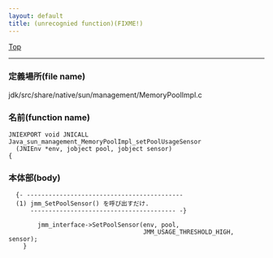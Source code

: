 ```yaml
---
layout: default
title: (unrecognied function)(FIXME!)
---
```

[Top](../index.html)

--- 
### 定義場所(file name)
jdk/src/share/native/sun/management/MemoryPoolImpl.c

### 名前(function name)
```
JNIEXPORT void JNICALL
Java_sun_management_MemoryPoolImpl_setPoolUsageSensor
  (JNIEnv *env, jobject pool, jobject sensor)
{
```

### 本体部(body)
```
  {- -------------------------------------------
  (1) jmm_SetPoolSensor() を呼び出すだけ.
      ---------------------------------------- -}

	    jmm_interface->SetPoolSensor(env, pool,
	                                 JMM_USAGE_THRESHOLD_HIGH, sensor);
	}
	
```


